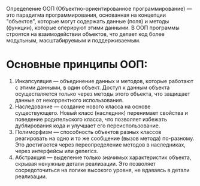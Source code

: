 Определение ООП (Объектно-ориентированное программирование) — это парадигма программирования, основанная на концепции "объектов", которые могут содержать данные (поля) и методы (функции), которые оперируют этими данными. В ООП программы строятся на взаимодействии объектов, что делает код более модульным, масштабируемым и поддерживаемым.

# Основные принципы ООП:

1. Инкапсуляция — объединение данных и методов, которые работают с этими данными, в один объект. Доступ к данным объекта осуществляется только через методы этого объекта, что защищает данные от некорректного использования.
2. Наследование — создание нового класса на основе существующего. Новый класс (наследник) перенимает свойства и поведение родительского класса, что позволяет избежать дублирования кода и улучшает его переиспользование.
3. Полиморфизм — способность объектов разных классов реагировать на одно и то же сообщение (вызов метода) по-разному. Это достигается через переопределение методов в наследниках, через интерфейсы или generics.
4. Абстракция — выделение только значимых характеристик объекта, скрывая ненужные детали реализации. Это позволяет сосредоточиться на логике высокого уровня, не вдаваясь в детали реализации.

